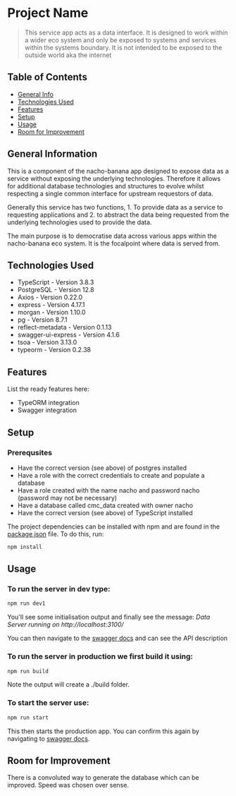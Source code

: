 # Project Name

> This service app acts as a data interface. It is designed to work within a wider eco system and only be exposed to systems and services within the systems boundary. It is not intended to be exposed to the outside world aka the internet

## Table of Contents

-   [General Info](#general-information)
-   [Technologies Used](#technologies-used)
-   [Features](#features)
-   [Setup](#setup)
-   [Usage](#usage)
-   [Room for Improvement](#room-for-improvement)
<!-- * [License](#license) -->

## General Information

This is a component of the nacho-banana app designed to expose data as a service without exposing the underlying technologies. Therefore it allows for additional database technologies and structures to evolve whilst respecting a single common interface for upstream requestors of data.

Generally this service has two functions, 1. To provide data as a service to requesting applications and 2. to abstract the data being requested from the underlying technologies used to provide the data.

The main purpose is to democratise data across various apps within the nacho-banana eco system. It is the focalpoint where data is served from.

## Technologies Used

-   TypeScript - Version 3.8.3
-   PostgreSQL - Version 12.8
-   Axios - Version 0.22.0
-   express - Version 4.17.1
-   morgan - Version 1.10.0
-   pg - Version 8.7.1
-   reflect-metadata - Version 0.1.13
-   swagger-ui-express - Version 4.1.6
-   tsoa - Version 3.13.0
-   typeorm - Version 0.2.38

## Features

List the ready features here:

-   TypeORM integration
-   Swagger integration

## Setup

### Prerequsites

-   Have the correct version (see above) of postgres installed
-   Have a role with the correct credentials to create and populate a database
-   Have a role created with the name nacho and password nacho (password may not be necessary)
-   Have a database called cmc_data created with owner nacho
-   Have the correct version (see above) of TypeScript installed

The project dependencies can be installed with npm and are found in the [package.json](./package.json) file. To do this, run:

```bash
npm install
```

## Usage

### To run the server in dev type:

```bash
npm run dev1
```

You'll see some initialisation output and finally see the message: _Data Server running on http://localhost:3100/_

You can then navigate to the [swagger docs](http://localhost:3100/docs/) and can see the API description

### To run the server in production we first build it using:

```bash
npm run build
```

Note the output will create a ./build folder.

### To start the server use:

```bash
npm run start
```

This then starts the production app. You can confirm this again by navigating to [swagger docs](http://localhost:3100/docs/).

## Room for Improvement

There is a convoluted way to generate the database which can be improved. Speed was chosen over sense.

